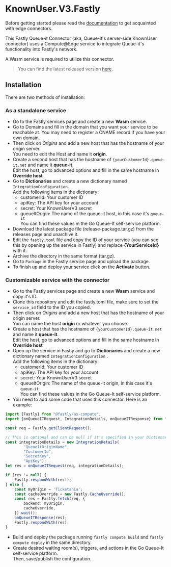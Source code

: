 # KnownUser.V3.Fastly

Before getting started please read the [documentation](https://github.com/queueit/Documentation/tree/main/edge-connectors) to get acquainted with edge connectors.

This Fastly Queue-it Connector (aka, Queue-it's server-side KnownUser connector) uses a Compute@Edge service to
integrate Queue-it's functionality into Fastly's network.

A Wasm service is required to utilize this connector.

> You can find the latest released version [here](https://github.com/queueit/KnownUser.V3.Fastly/releases/latest).

## Installation

There are two methods of installation:

### As a standalone service

- Go to the Fastly services page and create a new **Wasm** service.
- Go to Domains and fill in the domain that you want your service to be reachable at. You may need to register a CNAME
  record if you have your own domain.
- Then click on *Origins* and add a new host that has the hostname of your origin server.  
  You need to edit the Host and name it **origin**.
- Create a second host that has the hostname of `{yourCustomerId}.queue-it.net` and name it **queue-it**.  
  Edit the host, go to advanced options and fill in the same hostname in **Override host**
- Go to **Dictionaries** and create a new dictionary named `IntegrationConfiguration`.  
  Add the following items in the dictionary:
    - customerId: Your customer ID
    - apiKey: The API key for your account
    - secret: Your KnownUserV3 secret
    - queueItOrigin: The name of the queue-it host, in this case it's `queue-it`  
      You can find these values in the Go Queue-It self-service platform.
- Download the latest package file (release-package.tar.gz) from the releases page and unarchive it.
- Edit the `fastly.toml` file and copy the ID of your service (you can see this by opening up the service in Fastly) and
  replace __{YourServiceId}__ with it.
- Archive the directory in the same format (tar.gz).
- Go to `Package` in the Fastly service page and upload the package.
- To finish up and deploy your service click on the **Activate** button.

### Customizable service with the connector

- Go to the Fastly services page and create a new **Wasm** service and copy it's ID.
- Clone this repository and edit the fastly.toml file, make sure to set the `service_id` field to the ID you copied.
- Then click on *Origins* and add a new host that has the hostname of your origin server.   
  You can name the host **origin** or whatever you choose.
- Create a host that has the hostname of `{yourCustomerId}.queue-it.net` and name it **queue-it**.    
  Edit the host, go to advanced options and fill in the same hostname in **Override host**
- Open up the service in Fastly and go to **Dictionaries** and create a new dictionary named `IntegrationConfiguration`
  .  
  Add the following items in the dictionary:
    - customerId: Your customer ID
    - apiKey: The API key for your account
    - secret: Your KnownUserV3 secret
    - queueItOrigin: The name of the queue-it origin, in this case it's `queue-it`  
      You can find these values in the Go Queue-It self-service platform.
- You need to add some code that uses this connector. Here is an example:

```ts
import {Fastly} from "@fastly/as-compute";
import {onQueueITRequest, IntegrationDetails, onQueueITResponse} from "@queue-it/fastly";

const req = Fastly.getClientRequest();

// This is optional and can be null if it's specified in your Dictionary
const integrationDetails = new IntegrationDetails(
        "QueueItOriginName",
        "CustomerId",
        "SecretKey",
        "ApiKey");
let res = onQueueITRequest(req, integrationDetails);

if (res != null) {
    Fastly.respondWith(res!);
} else {
    const myOrigin = 'Ticketania';
    const cacheOverride = new Fastly.CacheOverride();
    const res = Fastly.fetch(req, {
        backend: myOrigin,
        cacheOverride,
    }).wait();
    onQueueITResponse(res);
    Fastly.respondWith(res);
} 
```

- Build and deploy the package running `fastly compute build` and `fastly compute deploy` in the same directory.
- Create desired waiting room(s), triggers, and actions in the Go Queue-It self-service platform.  
  Then, save/publish the configuration.
